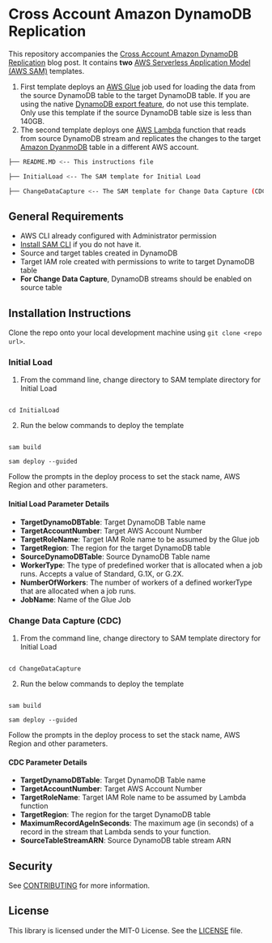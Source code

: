 #  Cross Account Amazon DynamoDB Replication

  
This repository accompanies the [Cross Account Amazon DynamoDB Replication](https://aws.amazon.com/blogs/big-data/automating-bucketing-of-streaming-data-using-amazon-athena-and-aws-lambda/) blog post. It contains **two** [AWS Serverless Application Model (AWS SAM)](https://aws.amazon.com/serverless/sam/) templates. 

1. First template deploys an [AWS Glue](https://aws.amazon.com/glue) job used for loading the data from the source DynamoDB table to the target DynamoDB table. If you are using the native [DynamoDB export feature](https://docs.aws.amazon.com/amazondynamodb/latest/developerguide/DynamoDBPipeline.html), do not use this template. Only use this template if the source DynamoDB table size is less than 140GB. 
2. The second template deploys one [AWS Lambda](https://aws.amazon.com/lambda) function that reads from source DynamoDB stream and replicates the changes to the target [Amazon DyanmoDB](https://aws.amazon.com/dynamodb/) table in a different AWS account.


```bash
├── README.MD <-- This instructions file

├── InitialLoad <-- The SAM template for Initial Load

├── ChangeDataCapture <-- The SAM template for Change Data Capture (CDC)
```

## General Requirements

* AWS CLI already configured with Administrator permission
* [Install SAM CLI](https://docs.aws.amazon.com/serverless-application-model/latest/developerguide/serverless-sam-cli-install.html) if you do not have it.
* Source and target tables created in DynamoDB
* Target IAM role created with permissions to write to target DynamoDB table
* **For Change Data Capture**, DynamoDB streams should be enabled on source table

## Installation Instructions

Clone the repo onto your local development machine using `git clone <repo url>`.


### Initial Load

  
1. From the command line, change directory to SAM template directory for Initial Load

```

cd InitialLoad

```


2. Run the below commands to deploy the template

```

sam build

sam deploy --guided

```

Follow the prompts in the deploy process to set the stack name, AWS Region and other parameters.


#### Initial Load Parameter Details


*   **TargetDynamoDBTable**: Target DynamoDB Table name
*   **TargetAccountNumber**: Target AWS Account Number
*   **TargetRoleName**: Target IAM Role name to be assumed by the Glue job
*   **TargetRegion**: The region for the target DynamoDB table
*   **SourceDynamoDBTable**: Source DynamoDB Table name
*   **WorkerType**:  The type of predefined worker that is allocated when a job runs. Accepts a value of Standard, G.1X, or G.2X.
*   **NumberOfWorkers**: The number of workers of a defined workerType that are allocated when a job runs.
*   **JobName**: Name of the Glue Job


### Change Data Capture (CDC)

1. From the command line, change directory to SAM template directory for Initial Load

```

cd ChangeDataCapture

```


2. Run the below commands to deploy the template

```

sam build

sam deploy --guided

```

Follow the prompts in the deploy process to set the stack name, AWS Region and other parameters.



#### CDC Parameter Details


*   **TargetDynamoDBTable**: Target DynamoDB Table name
*   **TargetAccountNumber**: Target AWS Account Number
*   **TargetRoleName**: Target IAM Role name to be assumed by Lambda function
*   **TargetRegion**: The region for the target DynamoDB table
*   **MaximumRecordAgeInSeconds**: The maximum age (in seconds) of a record in the stream that Lambda sends to your function.
*   **SourceTableStreamARN**: Source DynamoDB table stream ARN

  
## Security

See [CONTRIBUTING](CONTRIBUTING.md#security-issue-notifications) for more information.

## License

This library is licensed under the MIT-0 License. See the [LICENSE](LICENSE) file.

